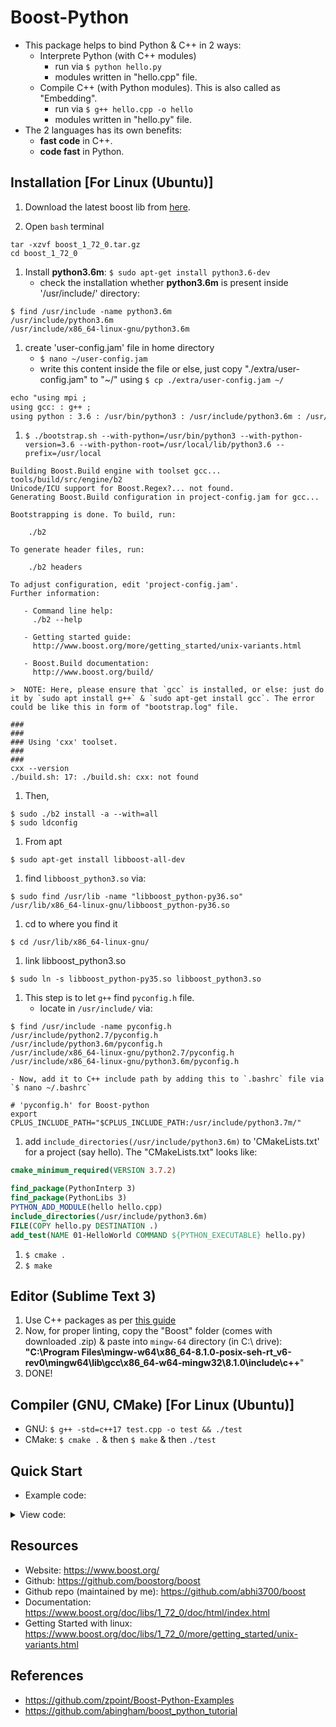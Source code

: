# Boost-Python
* This package helps to bind Python & C++ in 2 ways:
	- Interprete Python (with C++ modules)
		- run via `$ python hello.py`
		- modules written in "hello.cpp" file.
	- Compile C++ (with Python modules). This is also called as "Embedding".
		- run via `$ g++ hello.cpp -o hello`
		- modules written in "hello.py" file.
* The 2 languages has its own benefits:
	- __fast code__ in C++.
	- __code fast__ in Python.

## Installation [For Linux (Ubuntu)]
1. Download the latest boost lib from [here](https://www.boost.org/users/download/).

1. Open `bash` terminal
```console
tar -xzvf boost_1_72_0.tar.gz
cd boost_1_72_0
```

1. Install __python3.6m__: `$ sudo apt-get install python3.6-dev`
	- check the installation whether __python3.6m__ is present inside '/usr/include/' directory:
```console
$ find /usr/include -name python3.6m
/usr/include/python3.6m
/usr/include/x86_64-linux-gnu/python3.6m
```

1. create 'user-config.jam' file in home directory
	- `$ nano ~/user-config.jam`
	- write this content inside the file or else, just copy "./extra/user-config.jam" to "~/" using `$ cp ./extra/user-config.jam ~/`
```txt
echo "using mpi ;
using gcc: : g++ ;
using python : 3.6 : /usr/bin/python3 : /usr/include/python3.6m : /usr/local/lib ;"
```

1. `$ ./bootstrap.sh --with-python=/usr/bin/python3 --with-python-version=3.6 --with-python-root=/usr/local/lib/python3.6 --prefix=/usr/local`
```console
Building Boost.Build engine with toolset gcc... tools/build/src/engine/b2
Unicode/ICU support for Boost.Regex?... not found.
Generating Boost.Build configuration in project-config.jam for gcc...

Bootstrapping is done. To build, run:

    ./b2

To generate header files, run:

    ./b2 headers

To adjust configuration, edit 'project-config.jam'.
Further information:

   - Command line help:
     ./b2 --help

   - Getting started guide:
     http://www.boost.org/more/getting_started/unix-variants.html

   - Boost.Build documentation:
     http://www.boost.org/build/
```

	>  NOTE: Here, please ensure that `gcc` is installed, or else: just do it by `sudo apt install g++` & `sudo apt-get install gcc`. The error could be like this in form of "bootstrap.log" file.
```console
###
###
### Using 'cxx' toolset.
###
###
cxx --version
./build.sh: 17: ./build.sh: cxx: not found
```

1. Then,
```console
$ sudo ./b2 install -a --with=all
$ sudo ldconfig
```
1. From apt
```console
$ sudo apt-get install libboost-all-dev
```
1. find `libboost_python3.so` via:
```console
$ sudo find /usr/lib -name "libboost_python-py36.so"
/usr/lib/x86_64-linux-gnu/libboost_python-py36.so
```
1. cd to where you find it
```console
$ cd /usr/lib/x86_64-linux-gnu/
```
1. link libboost_python3.so
```console
$ sudo ln -s libboost_python-py35.so libboost_python3.so
```
1. This step is to let `g++` find `pyconfig.h` file.
	- locate in `/usr/include/` via:
```console
$ find /usr/include -name pyconfig.h
/usr/include/python2.7/pyconfig.h
/usr/include/python3.6m/pyconfig.h
/usr/include/x86_64-linux-gnu/python2.7/pyconfig.h
/usr/include/x86_64-linux-gnu/python3.6m/pyconfig.h
```
	- Now, add it to C++ include path by adding this to `.bashrc` file via `$ nano ~/.bashrc`
```console
# 'pyconfig.h' for Boost-python
export CPLUS_INCLUDE_PATH="$CPLUS_INCLUDE_PATH:/usr/include/python3.7m/"
```
1. add `include_directories(/usr/include/python3.6m)` to 'CMakeLists.txt' for a project (say hello). The "CMakeLists.txt" looks like:
```cmake
cmake_minimum_required(VERSION 3.7.2)

find_package(PythonInterp 3)
find_package(PythonLibs 3)
PYTHON_ADD_MODULE(hello hello.cpp)
include_directories(/usr/include/python3.6m)
FILE(COPY hello.py DESTINATION .)
add_test(NAME 01-HelloWorld COMMAND ${PYTHON_EXECUTABLE} hello.py)
```

1. `$ cmake .`
1. `$ make`

## Editor (Sublime Text 3)
1. Use C++ packages as per [this guide](https://github.com/abhi3700/My_Learning-Cpp/blob/master/README.md#sublime-text-3-recommended-editor)
1. Now, for proper linting, copy the "Boost" folder (comes with downloaded .zip) & paste into `mingw-64` directory (in C:\ drive): __"C:\Program Files\mingw-w64\x86_64-8.1.0-posix-seh-rt_v6-rev0\mingw64\lib\gcc\x86_64-w64-mingw32\8.1.0\include\c++__" 
1. DONE!

## Compiler (GNU, CMake) [For Linux (Ubuntu)]
* GNU: `$ g++ -std=c++17 test.cpp -o test && ./test`
* CMake: `$ cmake .` & then `$ make` & then `./test`

## Quick Start
* Example code:

<details>
	<summary>View code:</summary>

```cpp

```
</details>

## Resources
* Website: https://www.boost.org/
* Github: https://github.com/boostorg/boost
* Github repo (maintained by me): https://github.com/abhi3700/boost
* Documentation: https://www.boost.org/doc/libs/1_72_0/doc/html/index.html
* Getting Started with linux: https://www.boost.org/doc/libs/1_72_0/more/getting_started/unix-variants.html

## References
* https://github.com/zpoint/Boost-Python-Examples
* https://github.com/abingham/boost_python_tutorial
